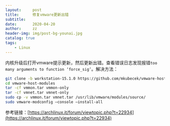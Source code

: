 ```yaml
---
layout:     post
title:      修复vmware更新出错
subtitle:   
date:       2020-04-20
author:     zz
header-img: img/post-bg-younai.jpg
catalog: true
tags:
    - Linux
---
```


内核升级后打开vmware提示更新，然后更新出错。查看错误日志发现报错`too many arguments to function ‘force_sig’`。解决方法：

```bash
git clone -b workstation-15.1.0 https://github.com/mkubecek/vmware-host-modules.git
cd vmware-host-modules
tar -cf vmmon.tar vmmon-only
tar -cf vmnet.tar vmnet-only
sudo cp -v vmmon.tar vmnet.tar /usr/lib/vmware/modules/source/
sudo vmware-modconfig –console –install-all 
```

参考链接：[https://archlinux.it/forum/viewtopic.php?t=22934](https://archlinux.it/forum/viewtopic.php?t=22934)
